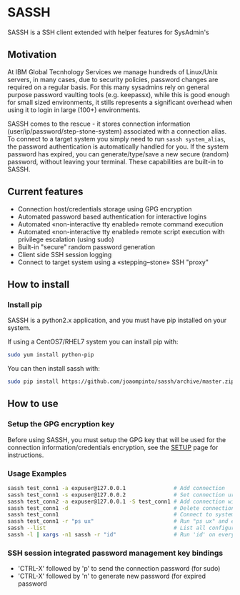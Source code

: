 # SASSH
SASSH is a SSH client extended with helper features for SysAdmin's

## Motivation
At IBM Global Tecnhology Services we manage hundreds of Linux/Unix servers, in many cases, due to security policies, password changes are required on a regular basis. For this many sysadmins rely on general purpose password vaulting tools (e.g. keepassx), while this is good enough for small sized environments, it stills represents a significant overhead when using it to login in large (100+) environments.

SASSH comes to the rescue - it stores connection information (user/ip/password/step-stone-system) associated with a connection alias. To connect to a target system you simply need to run `sassh system_alias`, the password authentication is automatically handled for you. If the system password has expired, you can generate/type/save a new secure (random) password, without leaving your terminal. These capabilities are built-in to SASSH.

## Current features
- Connection host/credentials storage using GPG encryption
- Automated password based authentication for interactive logins
- Automated «non-interactive tty enabled» remote command execution
- Automated «non-interactive tty enabled» remote script execution with privilege escalation (using sudo)
- Built-in "secure" random password generation
- Client side SSH session logging
- Connect to target system using a «stepping–stone» SSH "proxy"

## How to install

### Install pip
SASSH is a python2.x application, and you must have pip installed on your system.

If using a CentOS7/RHEL7 system you can install pip with:
```bash
sudo yum install python-pip
```

You can then install sassh with:
```bash
sudo pip install https://github.com/joaompinto/sassh/archive/master.zip
```

## How to use

### Setup the GPG encryption key
Before using SASSH, you must setup the GPG key that will be used for the connection information/credentials encryption, see the [SETUP](SETUP.md) page for instructions.

### Usage Examples
```bash
sassh test_conn1 -a expuser@127.0.0.1               # Add connection
sassh test_conn1 -s expuser@127.0.0.2               # Set connection url
sassh test_conn2 -a expuser@127.0.0.1 -S test_conn1 # Add connection with step stone
sassh test_conn1 -d                                 # Delete connection
sassh test_conn1                                    # Connect to system "test_conn1"
sassh test_conn1 -r "ps ux"                         # Run "ps ux" and exit
sassh --list                                        # List all configured connections
sassh -l | xargs -n1 sassh -r "id"                  # Run 'id' on every system

```

### SSH session integrated password management key bindings
- 'CTRL-X' followed by 'p' to send the connection password (for sudo)
- 'CTRL-X' followed by 'n' to generate new password (for expired password


